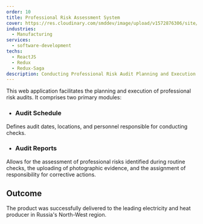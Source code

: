 ```yaml
---
order: 10
title: Professional Risk Assessment System
cover: https://res.cloudinary.com/smddev/image/upload/v1572876306/site/project/power-station.jpg
industries:
  - Manufacturing
services:
  - software-development
techs:
  - ReactJS
  - Redux
  - Redux-Saga
description: Conducting Professional Risk Audit Planning and Execution
---
```

This web application facilitates the planning and execution of professional risk audits. It comprises two primary modules:

* ### Audit Schedule

Defines audit dates, locations, and personnel responsible for conducting checks.

* ### Audit Reports

Allows for the assessment of professional risks identified during routine checks, the uploading of photographic evidence, and the assignment of responsibility for corrective actions.

## Outcome

The product was successfully delivered to the leading electricity and heat producer in Russia's North-West region.
